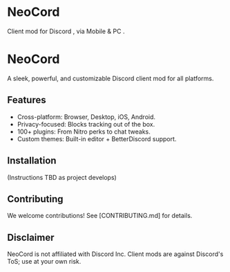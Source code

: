 # NeoCord
Client mod for Discord , via Mobile &amp; PC .
# NeoCord
A sleek, powerful, and customizable Discord client mod for all platforms.

## Features
- Cross-platform: Browser, Desktop, iOS, Android.
- Privacy-focused: Blocks tracking out of the box.
- 100+ plugins: From Nitro perks to chat tweaks.
- Custom themes: Built-in editor + BetterDiscord support.

## Installation
(Instructions TBD as project develops)

## Contributing
We welcome contributions! See [CONTRIBUTING.md] for details.

## Disclaimer
NeoCord is not affiliated with Discord Inc. Client mods are against Discord's ToS; use at your own risk.
